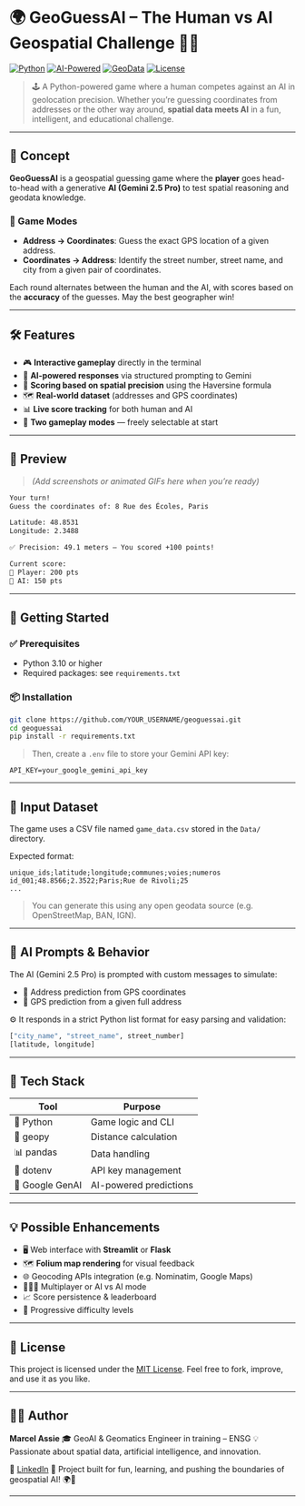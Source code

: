 # 🌍 GeoGuessAI – The Human vs AI Geospatial Challenge 🤖🧠

[![Python](https://img.shields.io/badge/Python-3.10+-blue?logo=python)](https://www.python.org/)
[![AI-Powered](https://img.shields.io/badge/AI-Gemini%202.5%20Pro-ff9800?logo=google)](https://deepmind.google/technologies/gemini/)
[![GeoData](https://img.shields.io/badge/Data-GeoJSON%2FCSV-lightgrey?logo=openstreetmap)](https://www.openstreetmap.org/)
[![License](https://img.shields.io/badge/License-MIT-green.svg)](LICENSE)

> 🕹️ A Python-powered game where a human competes against an AI in geolocation precision. Whether you’re guessing coordinates from addresses or the other way around, **spatial data meets AI** in a fun, intelligent, and educational challenge.

---

## 🎯 Concept

**GeoGuessAI** is a geospatial guessing game where the **player** goes head-to-head with a generative **AI (Gemini 2.5 Pro)** to test spatial reasoning and geodata knowledge.

### 🧭 Game Modes
- **Address → Coordinates**: Guess the exact GPS location of a given address.
- **Coordinates → Address**: Identify the street number, street name, and city from a given pair of coordinates.

Each round alternates between the human and the AI, with scores based on the **accuracy** of the guesses. May the best geographer win!

---

## 🛠️ Features

- 🎮 **Interactive gameplay** directly in the terminal
- 🧠 **AI-powered responses** via structured prompting to Gemini
- 📍 **Scoring based on spatial precision** using the Haversine formula
- 🗺️ **Real-world dataset** (addresses and GPS coordinates)
- 📊 **Live score tracking** for both human and AI
- 🔄 **Two gameplay modes** — freely selectable at start

---

## 📸 Preview

> _(Add screenshots or animated GIFs here when you’re ready)_

```bash
Your turn!
Guess the coordinates of: 8 Rue des Écoles, Paris

Latitude: 48.8531
Longitude: 2.3488

✅ Precision: 49.1 meters — You scored +100 points!

Current score:
👤 Player: 200 pts
🤖 AI: 150 pts
````

---

## 🚀 Getting Started

### ✅ Prerequisites

* Python 3.10 or higher
* Required packages: see `requirements.txt`

### 📦 Installation

```bash
git clone https://github.com/YOUR_USERNAME/geoguessai.git
cd geoguessai
pip install -r requirements.txt
```

> Then, create a `.env` file to store your Gemini API key:

```env
API_KEY=your_google_gemini_api_key
```

---

## 🧪 Input Dataset

The game uses a CSV file named `game_data.csv` stored in the `Data/` directory.

Expected format:

```
unique_ids;latitude;longitude;communes;voies;numeros
id_001;48.8566;2.3522;Paris;Rue de Rivoli;25
...
```

> You can generate this using any open geodata source (e.g. OpenStreetMap, BAN, IGN).

---

## 🧠 AI Prompts & Behavior

The AI (Gemini 2.5 Pro) is prompted with custom messages to simulate:

* 📌 Address prediction from GPS coordinates
* 📌 GPS prediction from a given full address

⚙️ It responds in a strict Python list format for easy parsing and validation:

```python
["city_name", "street_name", street_number]
[latitude, longitude]
```

---

## 🧱 Tech Stack

| Tool            | Purpose                |
| --------------- | ---------------------- |
| 🐍 Python       | Game logic and CLI     |
| 📍 geopy        | Distance calculation   |
| 📊 pandas       | Data handling          |
| 🌱 dotenv       | API key management     |
| 🤖 Google GenAI | AI-powered predictions |

---

## 💡 Possible Enhancements

* 🖥️ Web interface with **Streamlit** or **Flask**
* 🗺️ **Folium map rendering** for visual feedback
* 🌐 Geocoding APIs integration (e.g. Nominatim, Google Maps)
* 🧑‍🤝‍🧑 Multiplayer or AI vs AI mode
* 📈 Score persistence & leaderboard
* 🧩 Progressive difficulty levels

---

## 📄 License

This project is licensed under the [MIT License](LICENSE).
Feel free to fork, improve, and use it as you like.

---

## 👨‍💻 Author

**Marcel Assie**
🎓 GeoAI & Geomatics Engineer in training – ENSG
💡 Passionate about spatial data, artificial intelligence, and innovation.

🔗 [LinkedIn](https://www.linkedin.com/in/marcel-assie/)
🚀 Project built for fun, learning, and pushing the boundaries of geospatial AI! 🌍🤖

---
